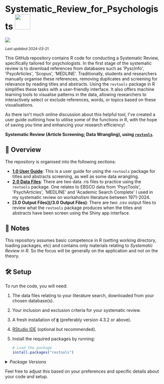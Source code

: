# Systematic_Review_for_Psychologists <img src="https://media.giphy.com/media/1oGT95WukVFcRO1OFZ/giphy.gif" width="50">

[![](https://img.shields.io/badge/Language-R-blue)](http://cran.r-project.org/)

<sub>*Last updated 2024-03-21.*</sub>

This GitHub repository contains R code for conducting a Systematic Review, specifically tailored for psychologists. In the first stage of the systematic review is to download references from databases such as 'PyscInfo', 'PsycArticles', 'Scopus', 'MEDLINE'. Traditionally, students and researchers manually organise these references, removing duplicates and screening for relevance by reading titles and abstracts. Using the `revtools` package in R simplifies these tasks with a user-friendly interface. It also offers machine learning tools to visualise patterns in the data, allowing researchers to interactively select or exclude references, words, or topics based on these visualisations.

As there isn't much online discussion about this helpful tool, I've created a user guide outlining how to utilise some of the functions in R, with the hope of saving you time and enhancing your research efficiency!

**Systematic Review (Article Screening; Data Wrangling), using [`revtools`](https://cran.r-project.org/web/packages/revtools/index.html)**. 
## :telescope: Overview

The repository is organised into the following sections:

- **[1.0 User Guide](/1.0_User_Guide_Systematic_Review)**: This is a user guide for using the `revtools` package for titles and abstracts screening, as well as some data wrangling.
- **[2.0 Data Files](/2.0_Data_Files)**: There are two data .ris files to practice using the `revtools` package. One relates to EBSCO data from 'PsycTools', 'PsychArticles', 'MEDLINE' and 'Academic Search Complete' I used in my systematic review on workaholism literature between 1971-2024.
- **[3.0 Output Files](/3.0 Output Files)**: There are two .csv output files to review what the `revtools` package produces when the titles and abstracts have been screen using the Shiny app interface.

## :scroll: Notes

This repository assumes basic competence in R (setting working directory, loading packages, etc) and contains only materials relating to *Systematic Review in R*. So the focus will be generally on the application and not on the theory.  

## :hammer_and_wrench: Setup

To run the code, you will need:

1. The data files relating to your literature search, downloaded from your chosen database(s).
2. Your inclusion and exclusion criteria for your systematic review.
3. A fresh installation of [**`R`**](https://cran.r-project.org/) (preferably version 4.3.2 or above).
4. [RStudio IDE](https://www.rstudio.com/products/rstudio/download/) (optional but recommended).
5. Install the required packages by running:

   ```R
   # Load the package
   install.packages("revtools")
   ```

<details>
<summary>
<i>Package Versions</i>
</summary>
   
Run on Windows 11 x64 (build 22621), with R version 4.3.2.

The packages used here:

- `revtools` 0.4.1(*CRAN*)

</details>

Feel free to adjust this based on your preferences and specific details about your code and setup.
